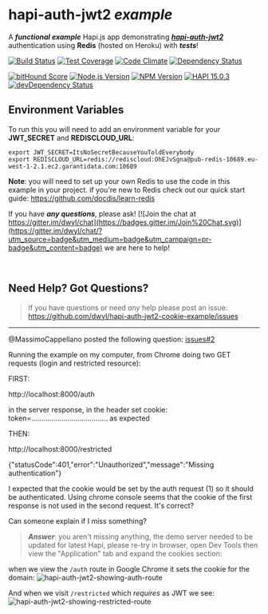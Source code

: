 # hapi-auth-jwt2 *example*

A ***functional example*** Hapi.js app demonstrating
[***hapi-auth-jwt2***](https://github.com/dwyl/hapi-auth-jwt2) authentication
using **Redis** (hosted on Heroku) with ***tests***!

[![Build Status](https://travis-ci.org/dwyl/hapi-auth-jwt2-example.svg)](https://travis-ci.org/dwyl/hapi-auth-jwt2-example)
[![Test Coverage](https://codeclimate.com/github/dwyl/hapi-auth-jwt2-example/badges/coverage.svg)](https://codeclimate.com/github/dwyl/hapi-auth-jwt2-example/coverage)
[![Code Climate](https://codeclimate.com/github/dwyl/hapi-auth-jwt2-example/badges/gpa.svg)](https://codeclimate.com/github/dwyl/hapi-auth-jwt2-example)
[![Dependency Status](https://david-dm.org/dwyl/hapi-auth-jwt2-cookie-example.svg)](https://david-dm.org/dwyl/hapi-auth-jwt2-cookie-example)

[![bitHound Score](https://www.bithound.io/github/dwyl/hapi-auth-jwt2-example/badges/score.svg)](https://www.bithound.io/github/dwyl/hapi-auth-jwt2-example)
[![Node.js Version](https://img.shields.io/node/v/hapi-auth-jwt2.svg?style=flat "Node.js 10 & 12 and io.js latest both supported")](http://nodejs.org/download/)
[![NPM Version](https://badge.fury.io/js/hapi-auth-jwt2.svg?style=flat)](https://npmjs.org/package/hapi-auth-jwt2)
[![HAPI 15.0.3](http://img.shields.io/badge/hapi-15.0.3-brightgreen.svg "Latest Hapi.js")](http://hapijs.com)
[![devDependency Status](https://david-dm.org/dwyl/hapi-auth-jwt2-example/dev-status.svg)](https://david-dm.org/dwyl/hapi-auth-jwt2-example#info=devDependencies)

## Environment Variables

To run this you will need to add an environment variable for your **JWT_SECRET** and **REDISCLOUD_URL**:
```
export JWT_SECRET=ItsNoSecretBecauseYouToldEverybody
export REDISCLOUD_URL=redis://rediscloud:OhEJvSgna@pub-redis-10689.eu-west-1-2.1.ec2.garantidata.com:10689
```

**Note**: you will need to set up your own Redis to use the code in this example in your project. if you're new to Redis check out our quick start guide: https://github.com/docdis/learn-redis


If you have ***any questions***, please ask! [![Join the chat at https://gitter.im/dwyl/chat](https://badges.gitter.im/Join%20Chat.svg)](https://gitter.im/dwyl/chat/?utm_source=badge&utm_medium=badge&utm_campaign=pr-badge&utm_content=badge)  we are here to help!

<br />

## Need Help? Got Questions?

> If you have questions or need _any_ help please post an issue: https://github.com/dwyl/hapi-auth-jwt2-cookie-example/issues

<hr />

@MassimoCappellano posted the following question: [issues#2](https://github.com/dwyl/hapi-auth-jwt2-cookie-example/issues/2)

Running the example on my computer, from Chrome doing two GET requests (login and restricted resource):

FIRST:

http://localhost:8000/auth

in the server response, in the header set cookie: token=...................................... as expected

THEN:

http://localhost:8000/restricted

{"statusCode":401,"error":"Unauthorized","message":"Missing authentication"}

I expected that the cookie would be set by the auth request (1) so it should be authenticated. Using chrome console seems that the cookie of the first response
is not used in the second request.
It's correct?

Can someone explain if I miss something?

> ***Answer***: you aren't missing anything,
the demo server needed to be updated for latest Hapi,
please re-try in browser, open Dev Tools
then view the "Application" tab and expand the cookies section:

when we view the `/auth` route in Google Chrome it sets the cookie for the domain:
![hapi-auth-jwt2-showing-auth-route](https://cloud.githubusercontent.com/assets/194400/20802422/e8468b8a-b7e3-11e6-9f6a-05989d128131.png)

And when we visit `/restricted` which _requires_ as JWT we see:
![hapi-auth-jwt2-showing-restricted-route](https://cloud.githubusercontent.com/assets/194400/20802426/eb46635a-b7e3-11e6-9cf9-ff4d09454a87.png)
